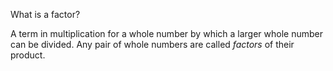 What is a factor?
<!--question-->
A term in multiplication for a whole number by which a larger whole number can be divided.
Any pair of whole numbers are called *factors* of their product.
